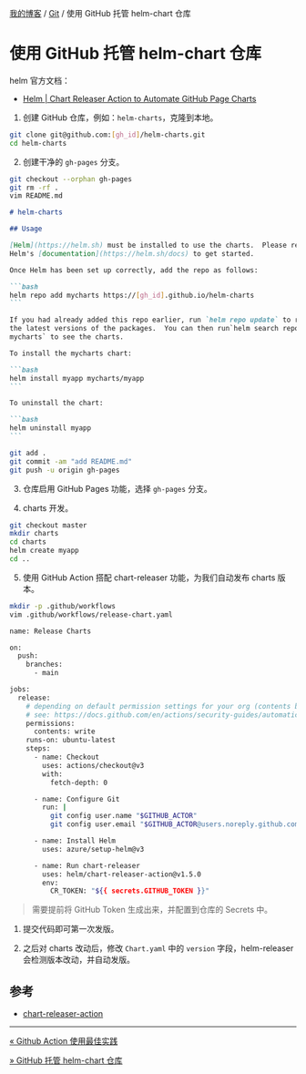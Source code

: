 [我的博客](../_index.md) / [Git](_index.md) / 使用 GitHub 托管 helm-chart 仓库

# 使用 GitHub 托管 helm-chart 仓库

helm 官方文档：

- [Helm | Chart Releaser Action to Automate GitHub Page Charts](https://helm.sh/docs/howto/chart_releaser_action/)

1. 创建 GitHub 仓库，例如：`helm-charts`，克隆到本地。

```bash
git clone git@github.com:[gh_id]/helm-charts.git
cd helm-charts
```

2. 创建干净的 `gh-pages` 分支。

```bash
git checkout --orphan gh-pages
git rm -rf .
vim README.md
```

````markdown
# helm-charts

## Usage

[Helm](https://helm.sh) must be installed to use the charts.  Please refer to
Helm's [documentation](https://helm.sh/docs) to get started.

Once Helm has been set up correctly, add the repo as follows:

```bash
helm repo add mycharts https://[gh_id].github.io/helm-charts
```

If you had already added this repo earlier, run `helm repo update` to retrieve
the latest versions of the packages.  You can then run`helm search repo
mycharts` to see the charts.

To install the mycharts chart:

```bash
helm install myapp mycharts/myapp
```

To uninstall the chart:

```bash
helm uninstall myapp
```
````

```bash
git add .
git commit -am "add README.md"
git push -u origin gh-pages
```

3. 仓库启用 GitHub Pages 功能，选择 `gh-pages` 分支。

4. charts 开发。

```bash
git checkout master
mkdir charts
cd charts
helm create myapp
cd ..
```

5. 使用 GitHub Action 搭配 chart-releaser 功能，为我们自动发布 charts 版本。

```bash
mkdir -p .github/workflows
vim .github/workflows/release-chart.yaml
```

```bash
name: Release Charts

on:
  push:
    branches:
      - main

jobs:
  release:
    # depending on default permission settings for your org (contents being read-only or read-write for workloads), you will have to add permissions
    # see: https://docs.github.com/en/actions/security-guides/automatic-token-authentication#modifying-the-permissions-for-the-github_token
    permissions:
      contents: write
    runs-on: ubuntu-latest
    steps:
      - name: Checkout
        uses: actions/checkout@v3
        with:
          fetch-depth: 0

      - name: Configure Git
        run: |
          git config user.name "$GITHUB_ACTOR"
          git config user.email "$GITHUB_ACTOR@users.noreply.github.com"

      - name: Install Helm
        uses: azure/setup-helm@v3

      - name: Run chart-releaser
        uses: helm/chart-releaser-action@v1.5.0
        env:
          CR_TOKEN: "${{ secrets.GITHUB_TOKEN }}"
```

> 需要提前将 GitHub Token 生成出来，并配置到仓库的 Secrets 中。

1. 提交代码即可第一次发版。

2. 之后对 charts 改动后，修改 `Chart.yaml` 中的 `version` 字段，helm-releaser 会检测版本改动，并自动发版。

## 参考

- [chart-releaser-action](https://github.com/helm/chart-releaser-action)

---
[« Github Action 使用最佳实践](github-action-best-practice.md)

[» GitHub 托管 helm-chart 仓库](github-hosting-helm-reop.md)
